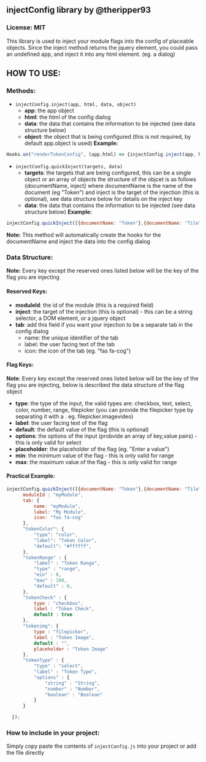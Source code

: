 ## injectConfig library by @theripper93
### License: MIT

This library is used to inject your module flags into the config of placeable objects.
Since the inject method returns the jquery element, you could pass an undefined app, and inject it into any html element. (eg. a dialog)

## HOW TO USE:

### Methods:
- `injectConfig.inject(app, html, data, object)`
     - **app**: the app object
     - **html**: the html of the config dialog
     - **data**: the data that contains the information to be injected (see data structure below)
     - **object**: the object that is being configured (this is not required, by default app.object is used)
**Example:**

```js
Hooks.on("renderTokenConfig", (app,html) => {injectConfig.inject(app, html, data, app.object)};
```

- `injectConfig.quickInject(targets, data)`
     - **targets**: the targets that are being configured, this can be a single object or an array of objects
         the structure of the objcet is as follows {documentName, inject} where documentName is the name of the document (eg "Token")
         and inject is the target of the injection (this is optional), see data structure below for details on the inject key
     - **data**: the data that contains the information to be injected (see data structure below)
**Example:**

```js
injectConfig.quickInject([{documentName: "Token"},{documentName: "Tile"}],data);
```
**Note:** This method will automatically create the hooks for the documentName and inject the data into the config dialog

### Data Structure:

**Note:** Every key except the reserved ones listed below will be the key of the flag you are injecting

#### Reserved Keys:
- **moduleId**: the id of the module (this is a required field)
- **inject**: the target of the injection (this is optional) - this can be a string selector, a DOM element, or a jquery object
- **tab**: add this field if you want your injection to be a separate tab in the config dialog
     - name: the unique identifier of the tab
     - label: the user facing text of the tab
     - icon: the icon of the tab (eg. "fas fa-cog")

#### Flag Keys:
**Note**: Every key except the reserved ones listed below will be the key of the flag you are injecting, below is described the data structure of the flag object
 - **type**: the type of the input, the valid types are: checkbox, text, select, color, number, range, filepicker (you can provide the filepicker type by separating it with a . eg. filepicker.imagevideo)
 - **label**: the user facing text of the flag
 - **default**: the default value of the flag (this is optional)
 - **options**: the options of the input (probvide an array of key,value pairs) - this is only valid for select
 - **placeholder**: the placeholder of the flag (eg. "Enter a value")
 - **min**: the minimum value of the flag - this is only valid for range
 - **max**: the maximum value of the flag - this is only valid for range

#### Practical Example:

```js
injectConfig.quickInject([{documentName: "Token"},{documentName: "Tile"}],{
      moduleId : "myModule",
      tab: {
          name: "myModule",
          label: "My Module",
          icon: "fas fa-cog"
      },
      "tokenColor": {
          "type": "color",
          "label": "Token Color",
          "default": "#ffffff",
      },
      "tokenRange" : {
          "label" : "Token Range",
          "type" : "range",
          "min" : 0,
          "max" : 100,
          "default" : 0,
      },
      "tokenCheck" : {
          type : "checkbox",
          label : "Token Check",
          default : true
      },
      "tokenimg": {
          type : "filepicker",
          label : "Token Image",
          default : "",
          placeholder : "Token Image"
      },
      "tokenType" : {
          "type" : "select",
          "label" : "Token Type",
          "options" : {
              "string" : "String",
              "number" : "Number",
              "boolean" : "Boolean"
          }
      }

  });
  ```
  
  ### How to include in your project:
  
  Simply copy paste the contents of `injectConfig.js` into your project or add the file directly
